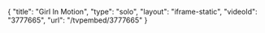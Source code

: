 {
    "title": "Girl In Motion",
    "type": "solo",
    "layout": "iframe-static",
    "videoId": "3777665",
    "url": "\/tvpembed\/3777665"
}